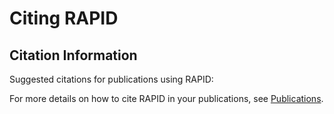 # Citing RAPID

## Citation Information

Suggested citations for publications using RAPID:

For more details on how to cite RAPID in your publications, see [Publications](publications.md).